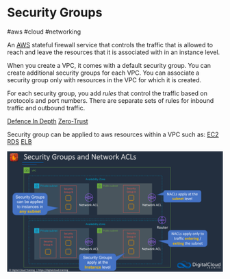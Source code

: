 # Security Groups
#aws #cloud #networking 


An [AWS](Cloud%20Computing/AWS/AWS.md) stateful firewall service that controls the traffic that is allowed to reach and leave the resources that it is associated with in an instance level.

When you create a VPC, it comes with a default security group. You can create additional security groups for each VPC. You can associate a security group only with resources in the VPC for which it is created.

For each security group, you add _rules_ that control the traffic based on protocols and port numbers. There are separate sets of rules for inbound traffic and outbound traffic.

[Defence In Depth](Cyber%20Security/Cloud%20Security/Defence%20In%20Depth.md)
[Zero-Trust](Cyber%20Security/Cloud%20Security/Zero-Trust.md)

Security group can be applied to aws resources within a VPC such as:
[EC2](Cloud%20Computing/AWS/Compute/EC2.md)
[RDS](Cloud%20Computing/AWS/Databases/RDS.md)
[ELB](Cloud%20Computing/AWS/Compute/ELB.md)

![](Attachments/Pasted%20image%2020230305173953.png)